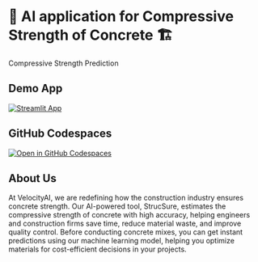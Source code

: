 # 🤖 AI application for Compressive Strength of Concrete 🏗️


Compressive Strength Prediction 

## Demo App

[![Streamlit App](https://static.streamlit.io/badges/streamlit_badge_black_white.svg)](https://AI-construction.streamlit.app/)

## GitHub Codespaces

[![Open in GitHub Codespaces](https://github.com/codespaces/badge.svg)](https://codespaces.new/streamlit/app-starter-kit?quickstart=1)

## About Us

At VelocityAI, we are redefining how the construction industry ensures concrete strength. Our AI-powered tool, StrucSure, estimates the compressive strength of concrete with high accuracy, helping engineers and construction firms save time, reduce material waste, and improve quality control. Before conducting concrete mixes, you can get instant predictions using our machine learning model, helping you optimize materials for cost-efficient decisions in your projects.
